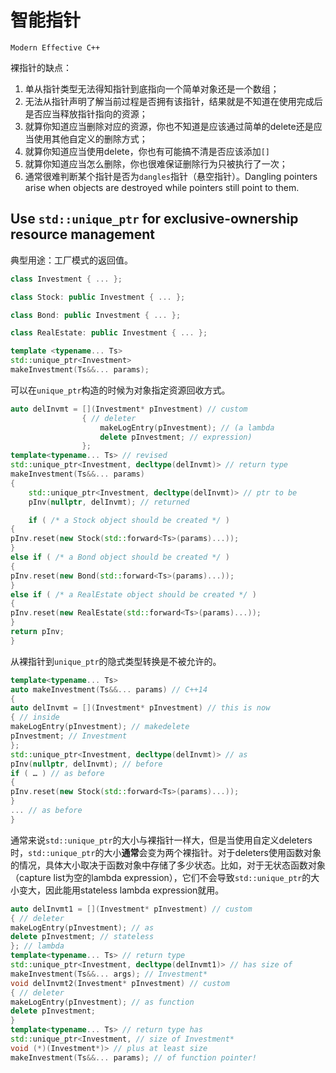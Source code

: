# 智能指针

    Modern Effective C++

裸指针的缺点：
1. 单从指针类型无法得知指针到底指向一个简单对象还是一个数组；
2. 无法从指针声明了解当前过程是否拥有该指针，结果就是不知道在使用完成后是否应当释放指针指向的资源；
3. 就算你知道应当删除对应的资源，你也不知道是应该通过简单的delete还是应当使用其他自定义的删除方式；
4. 就算你知道应当使用delete，你也有可能搞不清是否应该添加`[]`
5. 就算你知道应当怎么删除，你也很难保证删除行为只被执行了一次；
6. 通常很难判断某个指针是否为`dangles`指针（悬空指针）。Dangling pointers arise when objects are destroyed while pointers still point to them.

## Use `std::unique_ptr` for exclusive-ownership resource management
典型用途：工厂模式的返回值。
```c++
class Investment { ... };

class Stock: public Investment { ... };

class Bond: public Investment { ... };

class RealEstate: public Investment { ... };

template <typename... Ts>
std::unique_ptr<Investment>
makeInvestment(Ts&&... params);
```
可以在`unique_ptr`构造的时候为对象指定资源回收方式。
```c++
auto delInvmt = [](Investment* pInvestment) // custom
                { // deleter
                    makeLogEntry(pInvestment); // (a lambda
                    delete pInvestment; // expression)
                };
template<typename... Ts> // revised
std::unique_ptr<Investment, decltype(delInvmt)> // return type
makeInvestment(Ts&&... params)
{
    std::unique_ptr<Investment, decltype(delInvmt)> // ptr to be
    pInv(nullptr, delInvmt); // returned

    if ( /* a Stock object should be created */ )
{
pInv.reset(new Stock(std::forward<Ts>(params)...));
}
else if ( /* a Bond object should be created */ )
{
pInv.reset(new Bond(std::forward<Ts>(params)...));
}
else if ( /* a RealEstate object should be created */ )
{
pInv.reset(new RealEstate(std::forward<Ts>(params)...));
}
return pInv;
}
```
从裸指针到`unique_ptr`的隐式类型转换是不被允许的。
```c++
template<typename... Ts>
auto makeInvestment(Ts&&... params) // C++14
{
auto delInvmt = [](Investment* pInvestment) // this is now
{ // inside
makeLogEntry(pInvestment); // makedelete
pInvestment; // Investment
};
std::unique_ptr<Investment, decltype(delInvmt)> // as
pInv(nullptr, delInvmt); // before
if ( … ) // as before
{
pInv.reset(new Stock(std::forward<Ts>(params)...));
}
... // as before
}
```
通常来说`std::unique_ptr`的大小与裸指针一样大，但是当使用自定义deleters时，`std::unique_ptr`的大小**通常**会变为两个裸指针。对于deleters使用函数对象的情况，具体大小取决于函数对象中存储了多少状态。比如，对于无状态函数对象（capture list为空的lambda expression），它们不会导致`std::unique_ptr`的大小变大，因此能用stateless lambda expression就用。
```c++
auto delInvmt1 = [](Investment* pInvestment) // custom
{ // deleter
makeLogEntry(pInvestment); // as
delete pInvestment; // stateless
}; // lambda
template<typename... Ts> // return type
std::unique_ptr<Investment, decltype(delInvmt1)> // has size of
makeInvestment(Ts&&... args); // Investment*
void delInvmt2(Investment* pInvestment) // custom
{ // deleter
makeLogEntry(pInvestment); // as function
delete pInvestment;
}
template<typename... Ts> // return type has
std::unique_ptr<Investment, // size of Investment*
void (*)(Investment*)> // plus at least size
makeInvestment(Ts&&... params); // of function pointer!
```